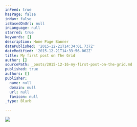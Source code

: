 ```yaml
---
inFeed: true
hasPage: false
inNav: false
isBasedOnUrl: null
inLanguage: null
starred: true
keywords: []
description: Home Page Banner
datePublished: '2015-12-21T14:34:01.737Z'
dateModified: '2015-12-21T14:33:56.062Z'
title: My first post on The Grid
author: []
sourcePath: _posts/2015-12-16-my-first-post-on-the-grid.md
published: true
authors: []
publisher:
  name: null
  domain: null
  url: null
  favicon: null
_type: Blurb

---
```

![](https://the-grid-user-content.s3-us-west-2.amazonaws.com/dbc6b0cc-1eba-4c16-8190-c71dab33f7e1.JPG)